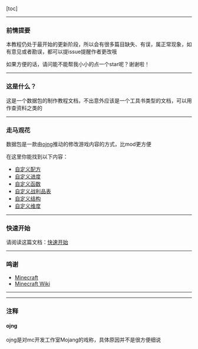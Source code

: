 [toc]

---

### 前情提要

本教程仍处于最开始的更新阶段，所以会有很多篇目缺失、有误，属正常现象，如有意见或者勘误，都可以提issue提醒作者更改哦

如果方便的话，请问能不能帮我小小的点一个star呢？谢谢啦！

---

### 这是什么？

这是一个数据包的制作教程文档，不出意外应该是一个工具书类型的文档，可以用作查资料之类的

---

### 走马观花

数据包是一款由[ojng][ojng]推动的修改游戏内容的方式，比mod更方便

在这里你能找到以下内容：

- [自定义配方](你在想什么呢，还没做好链接)
- [自定义进度](你在想什么呢，还没做好链接)
- [自定义函数](你在想什么呢，还没做好链接)
- [自定义战利品表](你在想什么呢，还没做好链接)
- [自定义结构](你在想什么呢，还没做好链接)
- [自定义维度](你在想什么呢，还没做好链接)

---

### 快速开始

请阅读这篇文档：[快速开始](markdown/快速开始.md)

---

### 鸣谢

- [Minecraft](https://www.minecraft.net/zh-hans)
- [Minecraft Wiki](https://zh.minecraft.wiki/)

---

---

### 注释

#### ojng

ojng是对mc开发工作室Mojang的戏称，具体原因并不是很方便细说

[ojng]: ####ojng
